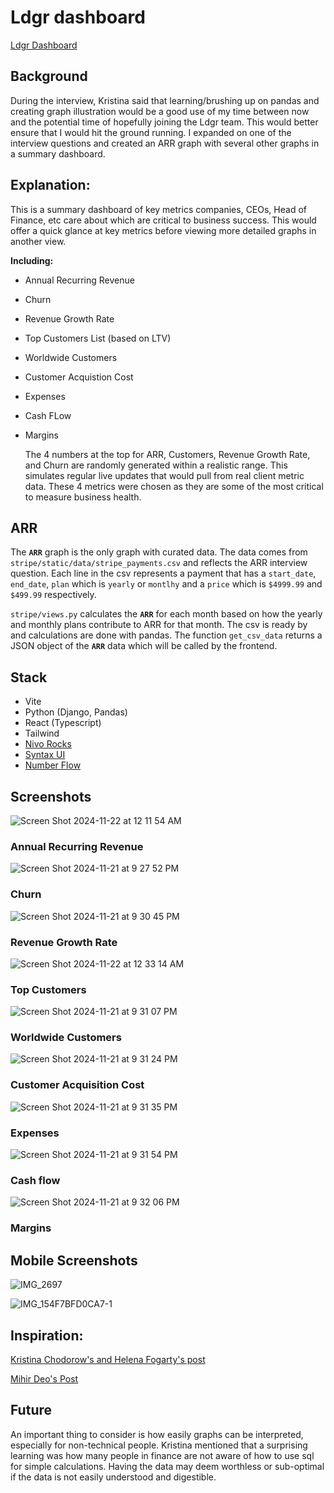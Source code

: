 # Ldgr dashboard

[Ldgr Dashboard](https://ldgr-dashboard-react.onrender.com/)

## Background
During the interview, Kristina said that learning/brushing up on pandas and creating graph illustration would be a good use of my time between now and the potential time of hopefully joining the Ldgr team. This would better ensure that I would hit the ground running. I expanded on one of the interview questions and created an ARR graph with several other graphs in a summary dashboard. 

## Explanation:
This is a summary dashboard of key metrics companies, CEOs, Head of Finance, etc care about which are critical to business success. This would offer a quick glance at key metrics before viewing more detailed graphs in another view. 

**Including:**
- Annual Recurring Revenue
- Churn
- Revenue Growth Rate
- Top Customers List (based on LTV)
- Worldwide Customers
- Customer Acquistion Cost
- Expenses
- Cash FLow
- Margins

  The 4 numbers at the top for ARR, Customers, Revenue Growth Rate, and Churn are randomly generated within a realistic range. This simulates regular live updates that would pull from real client metric data. These 4 metrics were chosen as they are some of the most critical to measure business health.

## ARR

The **`ARR`** graph is the only graph with curated data. The data comes from `stripe/static/data/stripe_payments.csv` and reflects the ARR interview question. Each line in the csv represents a payment that has a `start_date`, `end_date`, `plan` which is `yearly` or `montlhy` and a `price` which is `$4999.99` and `$499.99` respectively. 

`stripe/views.py` calculates the **`ARR`** for each month based on how the yearly and monthly plans contribute to ARR for that month. The csv is ready by and calculations are done with pandas. The function `get_csv_data` returns a JSON object of the  **`ARR`** data which will be called by the frontend. 

## Stack
- Vite
- Python (Django, Pandas)
- React (Typescript)
- Tailwind
- [Nivo Rocks](https://nivo.rocks/)
- [Syntax UI](https://syntaxui.com/)
- [Number Flow](https://number-flow.barvian.me/) 

## Screenshots

![Screen Shot 2024-11-22 at 12 11 54 AM](https://github.com/user-attachments/assets/1bcc56e8-b937-415e-a319-c9084677e4e9)
### Annual Recurring Revenue

![Screen Shot 2024-11-21 at 9 27 52 PM](https://github.com/user-attachments/assets/5040092e-cf06-47f5-ad1d-799952055bf7)
### Churn

![Screen Shot 2024-11-21 at 9 30 45 PM](https://github.com/user-attachments/assets/de26aef5-0e02-45b9-b5be-7a024be16c1b)
### Revenue Growth Rate

![Screen Shot 2024-11-22 at 12 33 14 AM](https://github.com/user-attachments/assets/e57ea091-2411-465b-a332-0cd7b3b18329)
### Top Customers

![Screen Shot 2024-11-21 at 9 31 07 PM](https://github.com/user-attachments/assets/dd90ffc5-2a4d-4239-a9af-064f80fc2b1e)
### Worldwide Customers

![Screen Shot 2024-11-21 at 9 31 24 PM](https://github.com/user-attachments/assets/136d55ac-cd18-40ae-85c9-2cd00c959d47)
### Customer Acquisition Cost

![Screen Shot 2024-11-21 at 9 31 35 PM](https://github.com/user-attachments/assets/b9e01a55-220d-495b-80b0-c429362fbdc7)
### Expenses 

![Screen Shot 2024-11-21 at 9 31 54 PM](https://github.com/user-attachments/assets/8935a213-9327-4d1d-8138-25f429b4c026)
### Cash flow

![Screen Shot 2024-11-21 at 9 32 06 PM](https://github.com/user-attachments/assets/40e02bd6-0964-44aa-8543-2bfbbc80979f)
### Margins

## Mobile Screenshots
![IMG_2697](https://github.com/user-attachments/assets/7f7a0189-270b-4251-86cf-d05478ac4850)

![IMG_154F7BFD0CA7-1](https://github.com/user-attachments/assets/c8b819c2-6e84-4b2c-93a3-6a65da07a2a6)




## Inspiration:

[Kristina Chodorow's and Helena Fogarty's post](https://www.linkedin.com/posts/kchodorow_fundraising-startups-founders-activity-7264056681616097280-mWXO?utm_source=share&utm_medium=member_desktop)

[Mihir Deo's Post](https://www.linkedin.com/posts/mihirdeo_here-are-the-5-key-metrics-every-early-stage-activity-7265370918674145280-tUti?utm_source=share&utm_medium=member_desktop)

## Future
An important thing to consider is how easily graphs can be interpreted, especially for non-technical people. Kristina mentioned that a surprising learning was how many people in finance are not aware of how to use sql for simple calculations. Having the data may deem worthless or sub-optimal if the data is not easily understood and digestible. 
